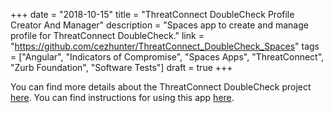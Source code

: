 +++
date = "2018-10-15"
title = "ThreatConnect DoubleCheck Profile Creator And Manager"
description = "Spaces app to create and manage profile for ThreatConnect DoubleCheck."
link = "https://github.com/cezhunter/ThreatConnect_DoubleCheck_Spaces"
tags = ["Angular", "Indicators of Compromise", "Spaces Apps", "ThreatConnect", "Zurb Foundation", "Software Tests"]
draft = true
+++

You can find more details about the ThreatConnect DoubleCheck project [here](https://tc.hightower.space/post/tools/threatconnect-doublecheck/). You can find instructions for using this app [here](https://tc.hightower.space/post/tools/threatconnect-doublecheck/).

